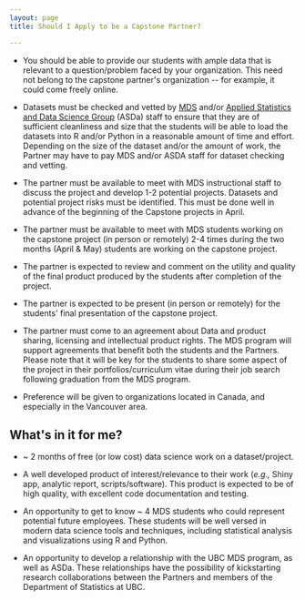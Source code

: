 ```yaml
---
layout: page
title: Should I Apply to be a Capstone Partner?

---
```


- You should be able to provide our students with ample data that is relevant to a question/problem faced by your organization. This need not belong to the capstone partner's organization -- for example, it could come freely online.


- Datasets must be checked and vetted by [MDS](https://ubc-mds.github.io/) and/or [Applied Statistics and Data Science Group](http://asda.stat.ubc.ca/) (ASDa) staff to ensure that they are of sufficient cleanliness and size that the students will be able to load the datasets into R and/or Python in a reasonable amount of time and effort. Depending on the size of the dataset and/or the amount of work, the Partner may have to pay MDS and/or ASDA staff for dataset checking and vetting.

- The partner must be available to meet with MDS instructional staff to discuss the project and develop 1-2 potential projects. Datasets and potential project risks must be identified. This must be done well in advance of the beginning of the Capstone projects in April.

- The partner must be available to meet with MDS students working on the capstone project (in person or remotely) 2-4 times during the two months (April & May) students are working on the capstone project.

- The partner is expected to review and comment on the utility and quality of the final product produced by the students after completion of the project.

- The partner is expected to be present (in person or remotely) for the students' final presentation of the capstone project.

- The partner must come to an agreement about Data and product sharing, licensing and intellectual product rights. The MDS program will support agreements that benefit both the students and the Partners. Please note that it will be key for the students to share some aspect of the project in their portfolios/curriculum vitae during their job search following graduation from the MDS program.

- Preference will be given to organizations located in Canada, and especially in the Vancouver area.

## What's in it for me?

- ~ 2 months of free (or low cost) data science work on a dataset/project.

- A well developed product of interest/relevance to their work (*e.g.,* Shiny app, analytic report, scripts/software). This product is expected to be of high quality, with excellent code documentation and testing.

- An opportunity to get to know ~ 4 MDS students who could represent potential future employees. These students will be well versed in modern data science tools and techniques, including statistical analysis and visualizations using R and Python.

- An opportunity to develop a relationship with the UBC MDS program, as well as ASDa. These relationships have the possibility of kickstarting research collaborations between the Partners and members of the Department of Statistics at UBC.

